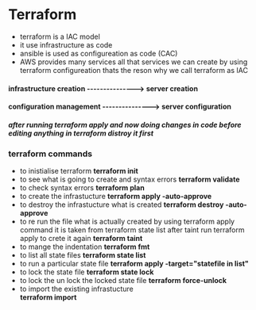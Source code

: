 # Terraform
* terraform is a IAC model
* it use infrastructure as code
* ansible is used as configureation as code (CAC)
* AWS provides many services all that services we can create by using terraform configureation thats the reson why we call terraform as IAC

#### infrastructure creation --------------->  server creation
#### configuration management ---------------> server configuration

##### after running terraform apply and now doing changes in code  before editing anything in terraform distroy it first

### terraform commands

* to inistialise terraform
    **terraform init**
* to see what is going to create and syntax errors
    **terraform validate**
* to check syntax errors
    **terraform plan**
* to create the infrastucture
    **terraform apply -auto-approve**
* to destroy the infrastucture what is created 
    **terraform destroy -auto-approve**
* to re run the file what is actually created by using terraform apply command it is taken from terraform state list after taint run terraform apply to crete it again 
    **terraform taint**
* to mange the indentation
    **terraform fmt**
* to list all state files
    **terraform state list**
* to run a particular state file
    **terraform apply -target="statefile in list"**
* to lock the state file
    **terraform state lock**
* to lock the un lock the locked state file
    **terraform force-unlock**
* to import the existing infrastucture  
    **terraform import <state-file> <instace-id>**



